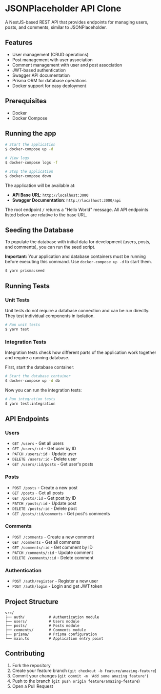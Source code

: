 # JSONPlaceholder API Clone

A NestJS-based REST API that provides endpoints for managing users, posts, and comments, similar to JSONPlaceholder.

## Features

- User management (CRUD operations)
- Post management with user association
- Comment management with user and post association
- JWT-based authentication
- Swagger API documentation
- Prisma ORM for database operations
- Docker support for easy deployment

## Prerequisites

- Docker
- Docker Compose

## Running the app

```bash
# Start the application
$ docker-compose up -d

# View logs
$ docker-compose logs -f

# Stop the application
$ docker-compose down
```

The application will be available at:
- **API Base URL**: `http://localhost:3000`
- **Swagger Documentation**: `http://localhost:3000/api`

The root endpoint `/` returns a "Hello World" message. All API endpoints listed below are relative to the base URL.

## Seeding the Database

To populate the database with initial data for development (users, posts, and comments), you can run the seed script.

**Important:** Your application and database containers must be running before executing this command. Use `docker-compose up -d` to start them.

```bash
$ yarn prisma:seed
```

## Running Tests

### Unit Tests
Unit tests do not require a database connection and can be run directly. They test individual components in isolation.

```bash
# Run unit tests
$ yarn test
```

### Integration Tests
Integration tests check how different parts of the application work together and require a running database.

First, start the database container:
```bash
# Start the database container
$ docker-compose up -d db
```

Now you can run the integration tests:
```bash
# Run integration tests
$ yarn test:integration
```

## API Endpoints

### Users
- `GET /users` - Get all users
- `GET /users/:id` - Get user by ID
- `PATCH /users/:id` - Update user
- `DELETE /users/:id` - Delete user
- `GET /users/:id/posts` - Get user's posts

### Posts
- `POST /posts` - Create a new post
- `GET /posts` - Get all posts
- `GET /posts/:id` - Get post by ID
- `PATCH /posts/:id` - Update post
- `DELETE /posts/:id` - Delete post
- `GET /posts/:id/comments` - Get post's comments

### Comments
- `POST /comments` - Create a new comment
- `GET /comments` - Get all comments
- `GET /comments/:id` - Get comment by ID
- `PATCH /comments/:id` - Update comment
- `DELETE /comments/:id` - Delete comment

### Authentication
- `POST /auth/register` - Register a new user
- `POST /auth/login` - Login and get JWT token

## Project Structure

```
src/
├── auth/           # Authentication module
├── users/          # Users module
├── posts/          # Posts module
├── comments/       # Comments module
├── prisma/         # Prisma configuration
└── main.ts         # Application entry point
```

## Contributing

1. Fork the repository
2. Create your feature branch (`git checkout -b feature/amazing-feature`)
3. Commit your changes (`git commit -m 'Add some amazing feature'`)
4. Push to the branch (`git push origin feature/amazing-feature`)
5. Open a Pull Request

